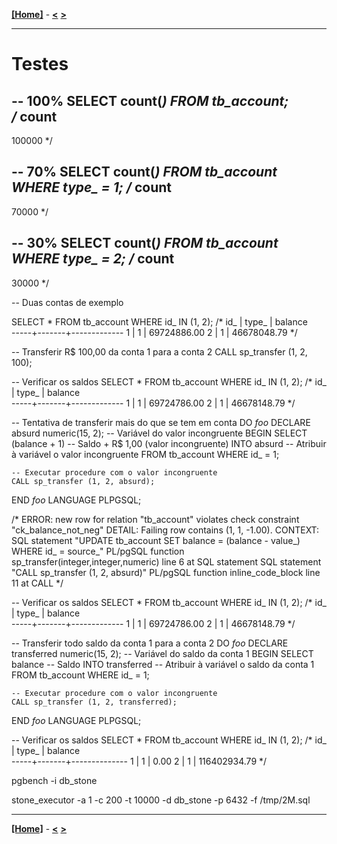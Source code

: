 [**[Home]**](../README.md "Página inicial") - 
[**<**](05_proc_func.md "Criação de procedures e funções")
[**>**]()

---

# Testes

-- 100%
SELECT count(*) FROM tb_account;        
/*
 count  
--------
 100000
 */
 
-- 70%
SELECT count(*) FROM tb_account WHERE type_ = 1;
/*
 count 
-------
 70000
 */
 
-- 30%
SELECT count(*) FROM tb_account WHERE type_ = 2;
/*
 count 
-------
 30000
 */ 
 
     
-- Duas contas de exemplo    
   
SELECT * FROM tb_account WHERE id_ IN (1, 2);
/*
 id_ | type_ |   balance   
-----+-------+-------------
   1 |     1 | 69724886.00
   2 |     1 | 46678048.79
*/


-- Transferir R$ 100,00 da conta 1 para a conta 2
CALL sp_transfer (1, 2, 100);

-- Verificar os saldos
SELECT * FROM tb_account WHERE id_ IN (1, 2);
/*
 id_ | type_ |   balance   
-----+-------+-------------
   1 |     1 | 69724786.00
   2 |     1 | 46678148.79
*/

-- Tentativa de transferir mais do que se tem em conta
DO $foo$
DECLARE 
    absurd numeric(15, 2);  -- Variável do valor incongruente
BEGIN
    SELECT (balance + 1)  -- Saldo + R$ 1,00 (valor incongruente)
        INTO absurd  -- Atribuir à variável o valor incongruente
        FROM tb_account
        WHERE id_ = 1;
    
    -- Executar procedure com o valor incongruente
    CALL sp_transfer (1, 2, absurd);
END 
$foo$ LANGUAGE PLPGSQL;

/*
ERROR:  new row for relation "tb_account" violates check constraint "ck_balance_not_neg"
DETAIL:  Failing row contains (1, 1, -1.00).
CONTEXT:  SQL statement "UPDATE tb_account SET balance = (balance - value_)
        WHERE id_ = source_"
PL/pgSQL function sp_transfer(integer,integer,numeric) line 6 at SQL statement
SQL statement "CALL sp_transfer (1, 2, absurd)"
PL/pgSQL function inline_code_block line 11 at CALL
*/

-- Verificar os saldos
SELECT * FROM tb_account WHERE id_ IN (1, 2);
/*
 id_ | type_ |   balance   
-----+-------+-------------
   1 |     1 | 69724786.00
   2 |     1 | 46678148.79
*/

-- Transferir todo saldo da conta 1 para a conta 2
DO $foo$
DECLARE 
    transferred numeric(15, 2);  -- Variável do saldo da conta 1
BEGIN
    SELECT balance  -- Saldo
        INTO transferred  -- Atribuir à variável o saldo da conta 1
        FROM tb_account
        WHERE id_ = 1;
    
    -- Executar procedure com o valor incongruente
    CALL sp_transfer (1, 2, transferred);
END 
$foo$ LANGUAGE PLPGSQL;

-- Verificar os saldos
SELECT * FROM tb_account WHERE id_ IN (1, 2);
/*
 id_ | type_ |   balance    
-----+-------+--------------
   1 |     1 |         0.00
   2 |     1 | 116402934.79
*/




pgbench -i db_stone

stone_executor -a 1 -c 200 -t 10000 -d db_stone -p 6432 -f /tmp/2M.sql


---

[**[Home]**](../README.md "Página inicial") - 
[**<**](05_proc_func.md "Criação de procedures e funções")
[**>**]()